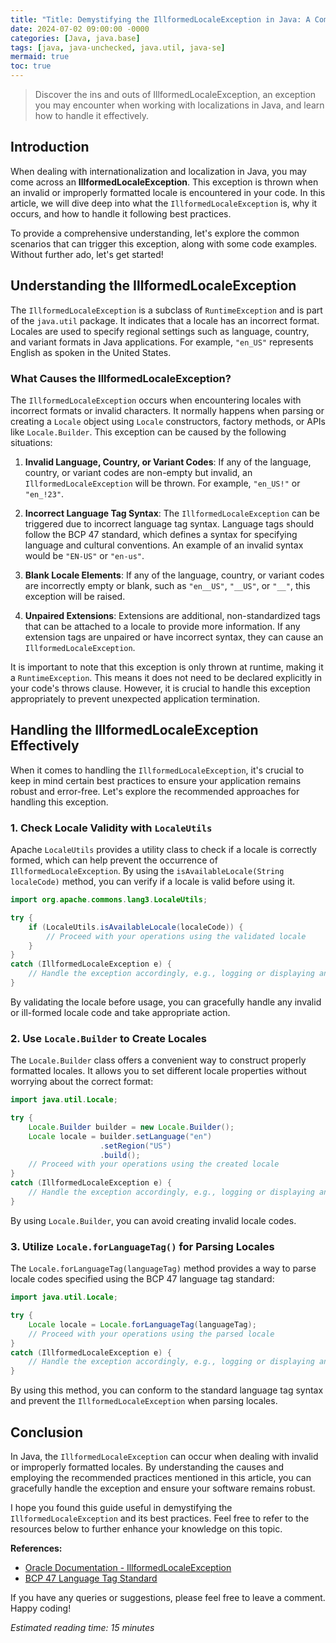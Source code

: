 ```yaml
---
title: "Title: Demystifying the IllformedLocaleException in Java: A Comprehensive Guide"
date: 2024-07-02 09:00:00 -0000
categories: [Java, java.base]
tags: [java, java-unchecked, java.util, java-se]
mermaid: true
toc: true
---
```



> Discover the ins and outs of IllformedLocaleException, an exception you may encounter when working with localizations in Java, and learn how to handle it effectively.

## Introduction

When dealing with internationalization and localization in Java, you may come across an **IllformedLocaleException**. This exception is thrown when an invalid or improperly formatted locale is encountered in your code. In this article, we will dive deep into what the `IllformedLocaleException` is, why it occurs, and how to handle it following best practices.

To provide a comprehensive understanding, let's explore the common scenarios that can trigger this exception, along with some code examples. Without further ado, let's get started!

## Understanding the IllformedLocaleException

The `IllformedLocaleException` is a subclass of `RuntimeException` and is part of the `java.util` package. It indicates that a locale has an incorrect format. Locales are used to specify regional settings such as language, country, and variant formats in Java applications. For example, `"en_US"` represents English as spoken in the United States.

### What Causes the IllformedLocaleException?

The `IllformedLocaleException` occurs when encountering locales with incorrect formats or invalid characters. It normally happens when parsing or creating a `Locale` object using `Locale` constructors, factory methods, or APIs like `Locale.Builder`. This exception can be caused by the following situations:

1. **Invalid Language, Country, or Variant Codes**: If any of the language, country, or variant codes are non-empty but invalid, an `IllformedLocaleException` will be thrown. For example, `"en_US!"` or `"en_!23"`.

2. **Incorrect Language Tag Syntax**: The `IllformedLocaleException` can be triggered due to incorrect language tag syntax. Language tags should follow the BCP 47 standard, which defines a syntax for specifying language and cultural conventions. An example of an invalid syntax would be `"EN-US"` or `"en-us"`.

3. **Blank Locale Elements**: If any of the language, country, or variant codes are incorrectly empty or blank, such as `"en__US"`, `"__US"`, or `"__"`, this exception will be raised.

4. **Unpaired Extensions**: Extensions are additional, non-standardized tags that can be attached to a locale to provide more information. If any extension tags are unpaired or have incorrect syntax, they can cause an `IllformedLocaleException`.

It is important to note that this exception is only thrown at runtime, making it a `RuntimeException`. This means it does not need to be declared explicitly in your code's throws clause. However, it is crucial to handle this exception appropriately to prevent unexpected application termination.

## Handling the IllformedLocaleException Effectively

When it comes to handling the `IllformedLocaleException`, it's crucial to keep in mind certain best practices to ensure your application remains robust and error-free. Let's explore the recommended approaches for handling this exception.

### 1. Check Locale Validity with `LocaleUtils`

Apache `LocaleUtils` provides a utility class to check if a locale is correctly formed, which can help prevent the occurrence of `IllformedLocaleException`. By using the `isAvailableLocale(String localeCode)` method, you can verify if a locale is valid before using it.

```java
import org.apache.commons.lang3.LocaleUtils;

try {
    if (LocaleUtils.isAvailableLocale(localeCode)) {
        // Proceed with your operations using the validated locale
    }
}
catch (IllformedLocaleException e) {
    // Handle the exception accordingly, e.g., logging or displaying an error message
}
```

By validating the locale before usage, you can gracefully handle any invalid or ill-formed locale code and take appropriate action.

### 2. Use `Locale.Builder` to Create Locales

The `Locale.Builder` class offers a convenient way to construct properly formatted locales. It allows you to set different locale properties without worrying about the correct format:

```java
import java.util.Locale;

try {
    Locale.Builder builder = new Locale.Builder();
    Locale locale = builder.setLanguage("en")
                    .setRegion("US")
                    .build();
    // Proceed with your operations using the created locale
}
catch (IllformedLocaleException e) {
    // Handle the exception accordingly, e.g., logging or displaying an error message
}
```

By using `Locale.Builder`, you can avoid creating invalid locale codes.

### 3. Utilize `Locale.forLanguageTag()` for Parsing Locales

The `Locale.forLanguageTag(languageTag)` method provides a way to parse locale codes specified using the BCP 47 language tag standard:

```java
import java.util.Locale;

try {
    Locale locale = Locale.forLanguageTag(languageTag);
    // Proceed with your operations using the parsed locale
}
catch (IllformedLocaleException e) {
    // Handle the exception accordingly, e.g., logging or displaying an error message
}
```

By using this method, you can conform to the standard language tag syntax and prevent the `IllformedLocaleException` when parsing locales.

## Conclusion

In Java, the `IllformedLocaleException` can occur when dealing with invalid or improperly formatted locales. By understanding the causes and employing the recommended practices mentioned in this article, you can gracefully handle the exception and ensure your software remains robust.

I hope you found this guide useful in demystifying the `IllformedLocaleException` and its best practices. Feel free to refer to the resources below to further enhance your knowledge on this topic.

**References:**

- [Oracle Documentation - IllformedLocaleException](https://docs.oracle.com/javase/10/docs/api/java/util/IllformedLocaleException.html)
- [BCP 47 Language Tag Standard](https://tools.ietf.org/html/bcp47)

If you have any queries or suggestions, please feel free to leave a comment. Happy coding!

*Estimated reading time: 15 minutes*